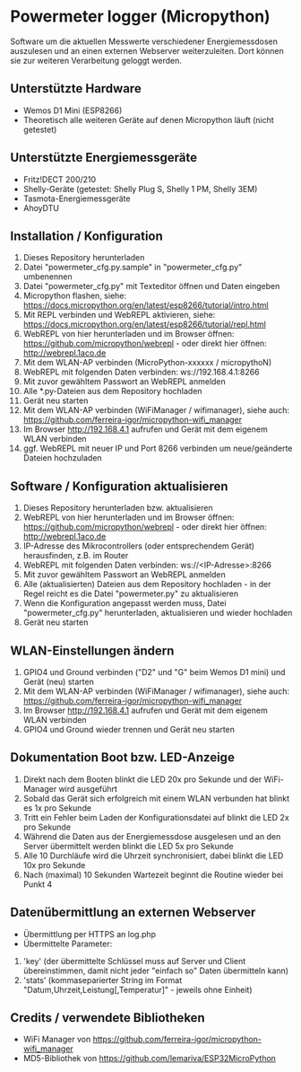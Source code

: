 # Powermeter logger (Micropython)
Software um die aktuellen Messwerte verschiedener Energiemessdosen auszulesen und an einen externen Webserver weiterzuleiten. Dort können sie zur weiteren Verarbeitung geloggt werden.

## Unterstützte Hardware
* Wemos D1 Mini (ESP8266)
* Theoretisch alle weiteren Geräte auf denen Micropython läuft (nicht getestet)

## Unterstützte Energiemessgeräte
* Fritz!DECT 200/210
* Shelly-Geräte (getestet: Shelly Plug S, Shelly 1 PM, Shelly 3EM)
* Tasmota-Energiemessgeräte
* AhoyDTU

## Installation / Konfiguration
1. Dieses Repository herunterladen
1. Datei "powermeter_cfg.py.sample" in "powermeter_cfg.py" umbenennen
1. Datei "powermeter_cfg.py" mit Texteditor öffnen und Daten eingeben
1. Micropython flashen, siehe: https://docs.micropython.org/en/latest/esp8266/tutorial/intro.html
1. Mit REPL verbinden und WebREPL aktivieren, siehe: https://docs.micropython.org/en/latest/esp8266/tutorial/repl.html
1. WebREPL von hier herunterladen und im Browser öffnen: https://github.com/micropython/webrepl - oder direkt hier öffnen: http://webrepl.1aco.de
1. Mit dem WLAN-AP verbinden (MicroPython-xxxxxx / micropythoN)
1. WebREPL mit folgenden Daten verbinden: ws://192.168.4.1:8266
1. Mit zuvor gewähltem Passwort an WebREPL anmelden 
2. Alle \*.py-Dateien aus dem Repository hochladen
3. Gerät neu starten
4. Mit dem WLAN-AP verbinden (WiFiManager / wifimanager), siehe auch: https://github.com/ferreira-igor/micropython-wifi_manager
5. Im Browser http://192.168.4.1 aufrufen und Gerät mit dem eigenem WLAN verbinden
6. ggf. WebREPL mit neuer IP und Port 8266 verbinden um neue/geänderte Dateien hochzuladen

## Software / Konfiguration aktualisieren
1. Dieses Repository herunterladen bzw. aktualisieren
1. WebREPL von hier herunterladen und im Browser öffnen: https://github.com/micropython/webrepl - oder direkt hier öffnen: http://webrepl.1aco.de
1. IP-Adresse des Mikrocontrollers (oder entsprechendem Gerät) herausfinden, z.B. im Router
1. WebREPL mit folgenden Daten verbinden: ws://\<IP-Adresse\>:8266
1. Mit zuvor gewähltem Passwort an WebREPL anmelden
1. Alle (aktualisierten) Dateien aus dem Repository hochladen - in der Regel reicht es die Datei "powermeter.py" zu aktualisieren
1. Wenn die Konfiguration angepasst werden muss, Datei "powermeter_cfg.py" herunterladen, aktualisieren und wieder hochladen
1. Gerät neu starten

## WLAN-Einstellungen ändern
1. GPIO4 und Ground verbinden ("D2" und "G" beim Wemos D1 mini) und Gerät (neu) starten
1. Mit dem WLAN-AP verbinden (WiFiManager / wifimanager), siehe auch: https://github.com/ferreira-igor/micropython-wifi_manager
1. Im Browser http://192.168.4.1 aufrufen und Gerät mit dem eigenem WLAN verbinden
1. GPIO4 und Ground wieder trennen und Gerät neu starten

## Dokumentation Boot bzw. LED-Anzeige
1. Direkt nach dem Booten blinkt die LED 20x pro Sekunde und der WiFi-Manager wird ausgeführt
1. Sobald das Gerät sich erfolgreich mit einem WLAN verbunden hat blinkt es 1x pro Sekunde
1. Tritt ein Fehler beim Laden der Konfigurationsdatei auf blinkt die LED 2x pro Sekunde
1. Während die Daten aus der Energiemessdose ausgelesen und an den Server übermittelt werden blinkt die LED 5x pro Sekunde
1. Alle 10 Durchläufe wird die Uhrzeit synchronisiert, dabei blinkt die LED 10x pro Sekunde
1. Nach (maximal) 10 Sekunden Wartezeit beginnt die Routine wieder bei Punkt 4

## Datenübermittlung an externen Webserver
* Übermittlung per HTTPS an log.php
* Übermittelte Parameter:
1. 'key' (der übermittelte Schlüssel muss auf Server und Client übereinstimmen, damit nicht jeder "einfach so" Daten übermitteln kann)
1. 'stats' (kommaseparierter String im Format "Datum,Uhrzeit,Leistung[,Temperatur]" - jeweils ohne Einheit)

## Credits / verwendete Bibliotheken
* WiFi Manager von https://github.com/ferreira-igor/micropython-wifi_manager
* MD5-Bibliothek von https://github.com/lemariva/ESP32MicroPython
